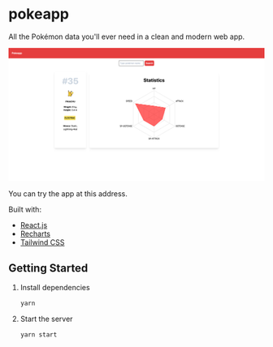 # pokeapp
All the Pokémon data you'll ever need in a clean and modern web app.

![pokeapp](https://github.com/erikfazio/pokeapp/blob/master/static/pokeapp.png)

You can try the app at this address.

Built with:

- [React.js](https://reactjs.org/)
- [Recharts](https://recharts.org/)
- [Tailwind CSS](https://tailwindcss.com/)

## Getting Started

1. Install dependencies

   ```bash
   yarn
   ```

2. Start the server

   ```bash
   yarn start
   ```
